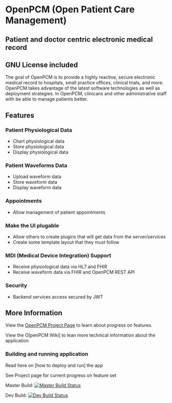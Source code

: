 # OpenPCM (Open Patient Care Management)
## Patient and doctor centric electronic medical record
## GNU License included

The goal of OpenPCM is to provide a highly reactive, secure electronic medical record to hospitals, small practice offices, clinical trials, and more. OpenPCM takes advantage of the latest software technologies as well as deployment strategies. In OpenPCM, clinicans and other administrative staff with be able to manage patients better.  

## Features

### Patient Physiological Data
- Chart physiological data 
- Store physiological data
- Display physiological data

### Patient Waveforms Data
- Upload waveform data
- Store waveform data
- Display waveform data

### Appointments
- Allow management of patient appointments

### Make the UI plugable
- Allow others to create plugins that will get data from the server/services
- Create some template layout that they must follow

### MDI (Medical Device Integration) Support
- Receive physiological data via HL7 and FHIR
- Receive waveform data via FHIR and OpenPCM REST API

### Security
- Backend services access secured by JWT

## More Information

View the [OpenPCM Project Page] to learn about progress on features.

View the O[penPCM Wiki] to lean more technical information about the application

### Building and running application
Read here on [how to deploy and run] the app

See Project page for current progress on feature set

Master Build:
[![Master Build Status](http://openpcm.org:9091/buildStatus/icon?job=OpenPCM_Server_Master)](http://openpcm.org:9091/job/OpenPCM_Server_Master)

Dev Build:
[![Dev Build Status](http://openpcm.org:9091/buildStatus/icon?job=OpenPCM_Server_Dev)](http://openpcm.org:9091/job/OpenPCM_Server_Dev)

[OpenPCM Project Page]: https://github.com/OpenPCM/openpcm-server/projects
[OpenPCM Wiki]: https://github.com/OpenPCM/openpcm-server/wiki
